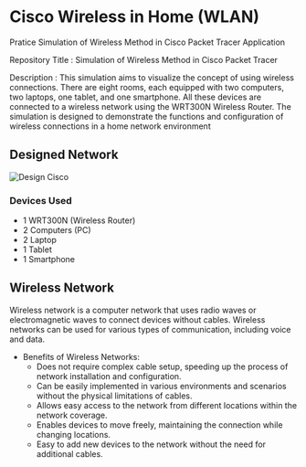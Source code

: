 # Cisco Wireless in Home (WLAN)
Pratice Simulation of Wireless Method in Cisco Packet Tracer Application

Repository Title : Simulation of Wireless Method in Cisco Packet Tracer

Description : This simulation aims to visualize the concept of using wireless connections. There are eight rooms, each equipped with two computers, two laptops, one tablet, and one smartphone. All these devices are connected to a wireless network using the WRT300N Wireless Router. The simulation is designed to demonstrate the functions and configuration of wireless connections in a home network environment

## Designed Network
![Design Cisco](https://github.com/Alizaaaja4/Cisco_Wireless_Network_WLAN/blob/main/Dokumentasi.jpeg)

### Devices Used
  - 1 WRT300N (Wireless Router)
  - 2 Computers (PC)
  - 2 Laptop
  - 1 Tablet
  - 1 Smartphone
    

## Wireless Network
Wireless network is a computer network that uses radio waves or electromagnetic waves to connect devices without cables. Wireless networks can be used for various types of communication, including voice and data. 

- Benefits of Wireless Networks:
  - Does not require complex cable setup, speeding up the process of network installation and configuration.
  - Can be easily implemented in various environments and scenarios without the physical limitations of cables.
  - Allows easy access to the network from different locations within the network coverage.
  - Enables devices to move freely, maintaining the connection while changing locations.
  - Easy to add new devices to the network without the need for additional cables.
